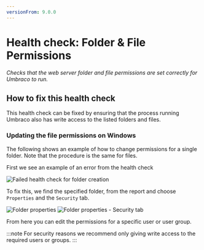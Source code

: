 ```yaml
---
versionFrom: 9.0.0
---
```


# Health check: Folder & File Permissions

_Checks that the web server folder and file permissions are set correctly for Umbraco to run._

## How to fix this health check

This health check can be fixed by ensuring that the process running Umbraco also has write access to the listed folders and files.

### Updating the file permissions on Windows

The following shows an example of how to change permissions for a single folder. Note that the procedure is the same for files.

First we see an example of an error from the health check

![Failed health check for folder creation](images/failed_healthcheck_folder_permissions.png)

To fix this, we find the specified folder, from the report and choose `Properties` and the `Security` tab.

![Folder properties](images/folder_properties.png)
![Folder properties - Security tab](images/folder_properties_security.png)

From here you can edit the permissions for a specific user or user group.

:::note
For security reasons we recommend only giving write access to the required users or groups.
:::
